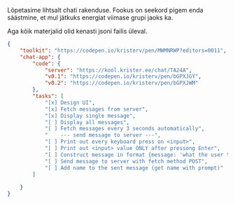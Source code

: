 Lõpetasime lihtsalt chati rakenduse. Fookus on seekord pigem enda säästmine, et mul jätkuks energiat viimase grupi jaoks ka.

Aga kõik materjalid olid kenasti jsoni failis üleval.

```json
{
    "toolkit": "https://codepen.io/kristerv/pen/MWMNRWP?editors=0011",
    "chat-app": {
        "code": {
            "server": "https://kool.krister.ee/chat/TA24A",
            "v0.1": "https://codepen.io/kristerv/pen/bGPXJGY",
            "v0.2": "https://codepen.io/kristerv/pen/bGPXJWM"
        },
        "tasks": [
            "[x] Design UI",
            "[x] Fetch messages from server",
            "[x] Display single message",
            "[ ] Display all messages",
            "[ ] Fetch messages every 3 seconds automatically",
            "    --- send message to server ---",
            "[ ] Print out every keyboard press on <input>",
            "[ ] Print out <input> value ONLY after pressong Enter",
            "[ ] Construct message in format {message: 'what the user typed'}",
            "[ ] Send message to server with fetch method POST",
            "[ ] Add name to the sent message (get name with prompt)"
        ]
    
    }
}
```
